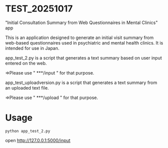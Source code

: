 # TEST_20251017
"Initial Consultation Summary from Web Questionnaires in Mental Clinics" app

This is an application designed to generate an initial visit summary from web-based questionnaires used in psychiatric and mental health clinics.
It is intended for use in Japan.

app_test_2.py is a script that generates a text summary based on user input entered on the web.

  =>Please use " ***/input " for that purpose.

app_test_uploadversion.py is a script that generates a text summary from an uploaded text file.

  =>Please use " ***/upload " for that purpose.

# Usage

```
python app_test_2.py
```

open http://127.0.0.1:5000/input

